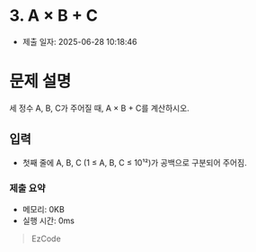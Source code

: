 # 3. A × B + C
- 제출 일자: 2025-06-28 10:18:46

# 문제 설명

세 정수 A, B, C가 주어질 때, A × B + C를 계산하시오.

## 입력
- 첫째 줄에 A, B, C (1 ≤ A, B, C ≤ 10¹²)가 공백으로 구분되어 주어짐.


### 제출 요약
- 메모리: 0KB
- 실행 시간: 0ms

> EzCode
